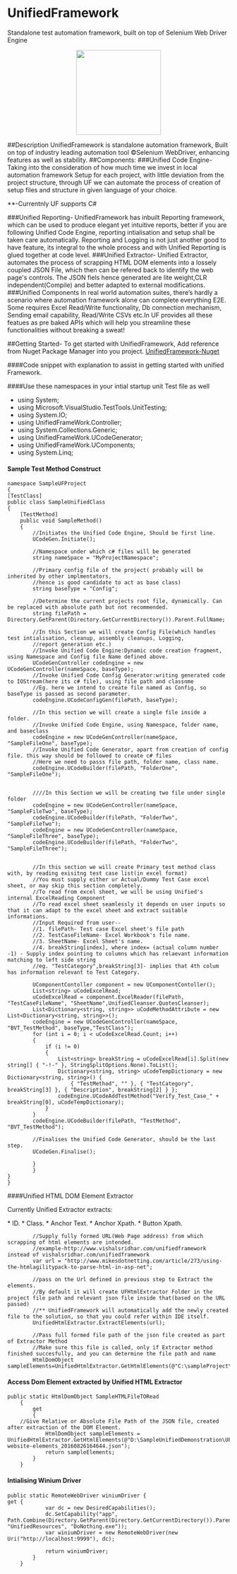 # UnifiedFramework
Standalone test automation framework, built on top of Selenium Web Driver Engine
<p align="center">
<img src="http://s28.postimg.org/yq84hm5e5/UF_Logo.png" width="192px" height="192px">
</p>

##Description
UnifiedFramework is standalone automation framework, Built on top of industry leading automation tool ©Selenium WebDriver, enhancing 
features as well as stability.
##Components:
###Unified Code Engine-
Taking into the consideration of how much time we invest in local automation framework Setup for each project, 
with little deviation from the project structure, through UF we can automate the process of creation of setup files and structure in given language of your choice.
<p>**-Currentnly UF supports C#</p>
###Unified Reporting-
UnifiedFramework has inbuilt Reporting framework, which can be used to produce elegant yet intuitive reports, better if you are following 
Unified Code Engine, reporting intialisation and setup shall be taken care automatically. Reporting and Logging is not just another good to have feature,
its integral to the whole process and with Unified Reporting is glued together at code level.
###Unified Extractor-
Unified Extractor, automates the process of scrapping HTML DOM elements into a lossely coupled JSON File, which then can be refered back to identify the 
web page's controls. The JSON fiels hence generated are lite weight,CLR independent(Compile) and better adapted to external modifications.
###Unified Components
In real world automation suites, there’s hardly a scenario where automation framework alone can complete everything E2E. 
Some requires Excel Read/Write functionality, Db connection mechanism, Sending email capability, Read/Write CSVs etc.In UF provides all these featues as pre baked APIs which will help you streamline these functionalities without breaking a sweat!

##Getting Started-
To get started with UnifiedFramework, Add reference from Nuget Package Manager into you project.
[UnifiedFramework-Nuget](https://www.nuget.org/packages/UnifiedFramework/)

####Code snippet with explanation to assist in getting started with unified Framework.

####Use these namespaces in your intial startup unit Test file as well

* using System;
* using Microsoft.VisualStudio.TestTools.UnitTesting;
* using System.IO;
* using UnifiedFrameWork.Controller;
* using System.Collections.Generic;
* using UnifiedFrameWork.UCodeGenerator;
* using UnifiedFrameWork.UComponents;
* using System.Linq;

#### Sample Test Method Construct

	namespace SampleUFProject
	{
    [TestClass]
    public class SampleUnifiedClass
    {
        [TestMethod]
        public void SampleMethod()
        {
            //Initiates the Unified Code Engine, Should be first line.
            UCodeGen.Initiate();

            //Namespace under which c# files will be generated
            string nameSpace = "MyProjectNamespace";

            //Primary config file of the project( probably will be inherited by other implmentators, 
            //hence is good candidate to act as base class) 
            string baseType = "Config";

            //Determine the current projects root file, dynamically. Can be replaced with absolute path but not recommended.
            string filePath = Directory.GetParent(Directory.GetCurrentDirectory()).Parent.FullName;

            //In this Section we will create Config File(which handles test intialisation, cleanup, assembly cleanups, Logging,
            //report generation etc.)
            //Invoke Unified Code Engine:Dynamic code creation fragment, using Namespace and Config file Name defined above.
            UCodeGenController codeEngine = new UCodeGenController(nameSpace, baseType);
            //Invoke Unified Code Config Generator:writing generated code to IOStream(here its c# file), using file path and classnme
            //Eg. here we intend to create file named as Config, so baseType is passed as second parameter.
            codeEngine.UCodeConfigGen(filePath, baseType);

            //In this section we will create a single file inside a folder.
            //Invoke Unified Code Engine, using Namespace, folder name, and baseclass 
            codeEngine = new UCodeGenController(nameSpace, "SampleFileOne", baseType);
            //Invoke Unified Code Generator, apart from creation of config file. this way should be followed to create c# files
            //Here we need to passs file path, folder name, class name.
            codeEngine.UCodeBuilder(filePath, "FolderOne", "SampleFileOne");


            ////In this Section we will be creating two file under single folder
            codeEngine = new UCodeGenController(nameSpace, "SampleFileTwo", baseType);
            codeEngine.UCodeBuilder(filePath, "FolderTwo", "SampleFileTwo");
            codeEngine = new UCodeGenController(nameSpace, "SampleFileThree", baseType);
            codeEngine.UCodeBuilder(filePath, "FolderTwo", "SampleFileThree");


            //In this section we will create Primary test method class with, by reading exisitng test case list(in excel format)
            //You must supply either ur Actual/Dummy Test Case excel sheet, or may skip this section completely.
            //To read from excel sheet, we will be using Unified's internal ExcelReading Component 
            //To read excel sheet seamlessly it depends on user inputs so that it can adapt to the excel sheet and extract suitable informations.
            //Input Required from user--
            //1. filePath- Test case Excel sheet's file path
            //2. TestCaseFileName- Excel Workbook's file name.
            //3. SheetName- Excel Sheet's name.
            //4. breakString[index], where index= (actual column number -1) - Supply index pointing to columns which has relaevant information matching to left side string
            //eg. "TestCategory",breakString[3]- implies that 4th colum has information relevant to Test Category.
            
            UComponentContoller component = new UComponentContoller();
            List<string> uCodeExcelRead;
            uCodeExcelRead = component.ExcelReader(filePath, "TestCaseFileName", "SheetName",UnifiedCleanser.QuotesCleanser);
            List<Dictionary<string, string>> uCodeMethodAttribute = new List<Dictionary<string, string>>();
            codeEngine = new UCodeGenController(nameSpace, "BVT_TestMethod", baseType,"TestClass");
            for (int i = 0; i < uCodeExcelRead.Count; i++)
            {
                if (i != 0)
                {
                    List<string> breakString = uCodeExcelRead[i].Split(new string[] { "-!-" }, StringSplitOptions.None).ToList();
                    Dictionary<string, string> uCodeTempDictionary = new Dictionary<string, string>() {
                        { "TestMethod", "" }, { "TestCategory", breakString[3] }, { "Description", breakString[2] } };
                    codeEngine.UCodeAddTestMethod("Verify_Test_Case_" + breakString[0], uCodeTempDictionary);
                }
            }
            codeEngine.UCodeBuilder(filePath, "TestMethod", "BVT_TestMethod");

            //Finalises the Unified Code Generator, should be the last step.
            UCodeGen.Finalise();
        	
        	}
    	    }
	}
    }



####Unified HTML DOM Element Extractor

<p> Currently Unified Extractor extracts: </p>
*  ID.
*  Class.
*  Anchor Text.
*  Anchor Xpath.
*  Button Xpath.

            //Supply fully formed URL(Web Page address) from which scrapping of html elements are intended.
            //example-http://www.vishalsridhar.com/unifiedframework instead of vishalsridhar.com/unifiedframework 
            var url = "http://www.mikesdotnetting.com/article/273/using-the-htmlagilitypack-to-parse-html-in-asp-net";

            //pass on the Url defined in previous step to Extract the elements.
            //By default it will create UFHtmlExtractor Folder in the project file path and relevant json file inside that(based on the URL passed)
            //** UnifiedFramework will automatically add the newly created file to the solution, so that you could refer within IDE itself.
            UnifiedHtmlExtractor.ExtractElements(url);

            //Pass full formed file path of the json file created as part of Extractor Method
            //Make sure this file is called, only if Extractor method finished succesfully, and you can determine the file path and name
            HtmlDomObject sampleElements=UnifiedHtmlExtractor.GetHtmlElements(@"C:\sampleProject\UFHtmlExtractor\mikesdotnetting_article_273_20160818173235.json");



#### Access Dom Element extracted by Unified HTML Extractor

	public static HtmlDomObject SampleHTMLFileTORead
        {
            get
            {
		//Give Relative or Absolute File Path of the JSON file, created after extraction of the DOM Element.
                HtmlDomObject sampleElements = UnifiedHtmlExtractor.GetHtmlElements(@"D:\SampleUnifiedDemonstration\UFHtmlExtractor\Sample-website-elements_20160826164644.json");
                return sampleElements;
            }
        } 



#### Intialising Winium Driver

	public static RemoteWebDriver winiumDriver { 
	get {
                var dc = new DesiredCapabilities();
                dc.SetCapability("app", Path.Combine(Directory.GetParent(Directory.GetCurrentDirectory()).Parent.FullName, "UnifiedResources", "DoNothing.exe"));
                var winiumDriver = new RemoteWebDriver(new Uri("http://localhost:9999"), dc);

                return winiumDriver;
            }
        }


